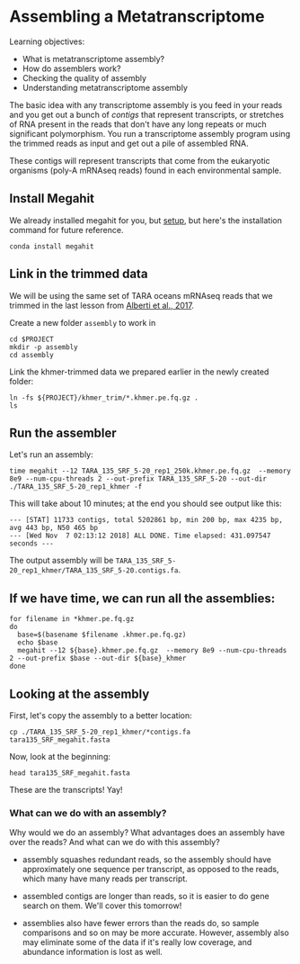# Assembling a Metatranscriptome

Learning objectives:

* What is metatranscriptome assembly?
* How do assemblers work?
* Checking the quality of assembly
* Understanding metatranscriptome assembly


The basic idea with any transcriptome assembly is you feed in your reads and you get out a bunch of *contigs* that represent transcripts, or stretches of RNA present in the reads that don't have any long repeats or much significant polymorphism. You run a transcriptome assembly program using the trimmed reads as input and get out a pile of assembled RNA. 

These contigs will represent transcripts that come from the eukaryotic organisms (poly-A mRNAseq reads) found in each environmental sample.

## Install Megahit

We already installed megahit for you, but [setup](setting-up-tara-environment.md), but here's the installation command for future reference.

```
conda install megahit
```

## Link in the trimmed data

We will be using the same set of TARA oceans mRNAseq reads that we trimmed in the last lesson from [Alberti et al., 2017](https://www.nature.com/articles/sdata201793#t1).

Create a new folder `assembly` to work in 

```
cd $PROJECT
mkdir -p assembly
cd assembly
```

Link the khmer-trimmed data we prepared earlier in the newly created folder:
```
ln -fs ${PROJECT}/khmer_trim/*.khmer.pe.fq.gz .
ls
```
## Run the assembler

Let's run an assembly:

```
time megahit --12 TARA_135_SRF_5-20_rep1_250k.khmer.pe.fq.gz  --memory 8e9 --num-cpu-threads 2 --out-prefix TARA_135_SRF_5-20 --out-dir ./TARA_135_SRF_5-20_rep1_khmer -f
```

This will take about 10 minutes; at the end you should see output like this:

```
--- [STAT] 11733 contigs, total 5202861 bp, min 200 bp, max 4235 bp, avg 443 bp, N50 465 bp
--- [Wed Nov  7 02:13:12 2018] ALL DONE. Time elapsed: 431.097547 seconds ---
```

The output assembly will be `TARA_135_SRF_5-20_rep1_khmer/TARA_135_SRF_5-20.contigs.fa`.


## If we have time, we can run all the assemblies: 
```
for filename in *khmer.pe.fq.gz
do
  base=$(basename $filename .khmer.pe.fq.gz)
  echo $base
  megahit --12 ${base}.khmer.pe.fq.gz  --memory 8e9 --num-cpu-threads 2 --out-prefix $base --out-dir ${base}_khmer 
done
```


## Looking at the assembly

First, let's copy the assembly to a better location:

```
cp ./TARA_135_SRF_5-20_rep1_khmer/*contigs.fa tara135_SRF_megahit.fasta
```

Now, look at the beginning:

```
head tara135_SRF_megahit.fasta 
```

These are the transcripts! Yay!



### What can we do with an assembly?

Why would we do an assembly? What advantages does an assembly have
over the reads? And what can we do with this assembly?

* assembly squashes redundant reads, so the assembly should have
  approximately one sequence per transcript, as opposed to the reads,
  which many have many reads per transcript.
  
* assembled contigs are longer than reads, so it is easier to do gene
  search on them. We'll cover this tomorrow!

* assemblies also have fewer errors than the reads do, so sample
  comparisons and so on may be more accurate. However, assembly also may
  eliminate some of the data if it's really low coverage, and abundance
  information is lost as well.
